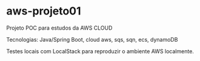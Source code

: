 # aws-projeto01

Projeto POC para estudos da AWS CLOUD

Tecnologias: Java/Spring Boot, 
cloud aws, sqs, sqn, ecs, dynamoDB

Testes locais com LocalStack para reproduzir o ambiente AWS localmente.
